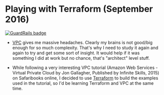 # Playing with Terraform (September 2016)

[![GuardRails badge](https://badges.production.guardrails.io/bennythejudge/create-vpc-the-hard-way.svg)](https://www.guardrails.io)

- [VPC](https://aws.amazon.com/vpc/) gives me massive headaches. Clearly my brains is not good/big enough for so much complexity. 
That's why I need to study it again and again to try and get some sort of insight.
It would help if it was something I did at work but no chance, that's "architect" level stuff.

- While following a very interesting VPC tutorial (Amazon Web Services - Virtual Private Cloud by Jon Gallagher, Published by Infinite Skills, 2015) on Safaribooks online, I decided to use [Terraform](https://www.terraform.io/) to build the examples used in the tutorial, so I'd be learning Terraform and VPC at the same time.

